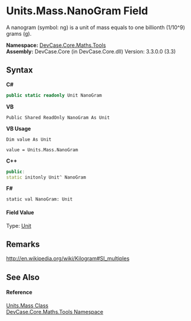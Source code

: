 # Units.Mass.NanoGram Field
 

A nanogram (symbol: ng) is a unit of mass equals to one billionth (1/10^9) grams (g).

**Namespace:**&nbsp;<a href="N_DevCase_Core_Maths_Tools">DevCase.Core.Maths.Tools</a><br />**Assembly:**&nbsp;DevCase.Core (in DevCase.Core.dll) Version: 3.3.0.0 (3.3)

## Syntax

**C#**<br />
``` C#
public static readonly Unit NanoGram
```

**VB**<br />
``` VB
Public Shared ReadOnly NanoGram As Unit
```

**VB Usage**<br />
``` VB Usage
Dim value As Unit

value = Units.Mass.NanoGram

```

**C++**<br />
``` C++
public:
static initonly Unit^ NanoGram
```

**F#**<br />
``` F#
static val NanoGram: Unit
```


#### Field Value
Type: <a href="T_DevCase_Core_Maths_Unit">Unit</a>

## Remarks
<a href="http://en.wikipedia.org/wiki/Kilogram#SI_multiples" target="_blank">http://en.wikipedia.org/wiki/Kilogram#SI_multiples</a>

## See Also


#### Reference
<a href="T_DevCase_Core_Maths_Tools_Units_Mass">Units.Mass Class</a><br /><a href="N_DevCase_Core_Maths_Tools">DevCase.Core.Maths.Tools Namespace</a><br />